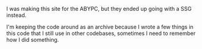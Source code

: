 I was making this site for the ABYPC, but they ended up going with a SSG instead.

I'm keeping the code around as an archive because I wrote a few things in this code that I still use in other codebases, sometimes I need to remember how I did something.
